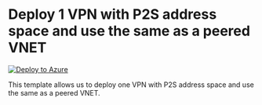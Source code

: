 # Deploy 1 VPN with P2S address space and use the same as a peered VNET


[![Deploy to Azure](https://aka.ms/deploytoazurebutton)](https://portal.azure.com/#create/Microsoft.Template/uri/https%3A%2F%2Fraw.githubusercontent.com%2Fmehul-birari%2Fsample-arm-templates%2Fmaster%2F1-vpn-p2s-peered-vnet%2Fazuredeploy.json)  

This template allows us to deploy one VPN with P2S address space and use the same as a peered VNET. 

